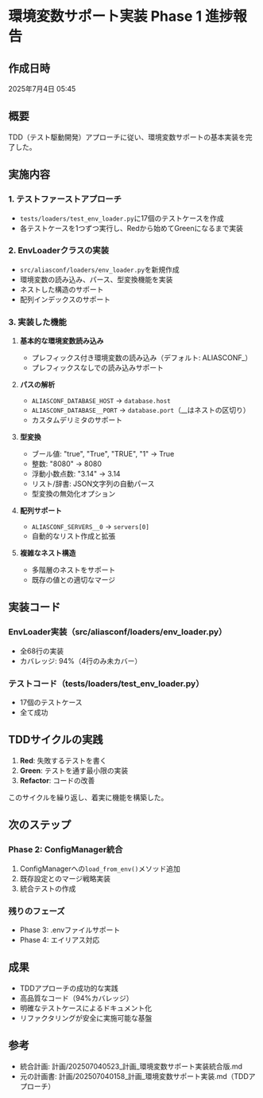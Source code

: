 # 環境変数サポート実装 Phase 1 進捗報告

## 作成日時
2025年7月4日 05:45

## 概要
TDD（テスト駆動開発）アプローチに従い、環境変数サポートの基本実装を完了した。

## 実施内容

### 1. テストファーストアプローチ
- `tests/loaders/test_env_loader.py`に17個のテストケースを作成
- 各テストケースを1つずつ実行し、Redから始めてGreenになるまで実装

### 2. EnvLoaderクラスの実装
- `src/aliasconf/loaders/env_loader.py`を新規作成
- 環境変数の読み込み、パース、型変換機能を実装
- ネストした構造のサポート
- 配列インデックスのサポート

### 3. 実装した機能
1. **基本的な環境変数読み込み**
   - プレフィックス付き環境変数の読み込み（デフォルト: ALIASCONF_）
   - プレフィックスなしでの読み込みサポート

2. **パスの解析**
   - `ALIASCONF_DATABASE_HOST` → `database.host`
   - `ALIASCONF_DATABASE__PORT` → `database.port`（__はネストの区切り）
   - カスタムデリミタのサポート

3. **型変換**
   - ブール値: "true", "True", "TRUE", "1" → True
   - 整数: "8080" → 8080
   - 浮動小数点数: "3.14" → 3.14
   - リスト/辞書: JSON文字列の自動パース
   - 型変換の無効化オプション

4. **配列サポート**
   - `ALIASCONF_SERVERS__0` → `servers[0]`
   - 自動的なリスト作成と拡張

5. **複雑なネスト構造**
   - 多階層のネストをサポート
   - 既存の値との適切なマージ

## 実装コード

### EnvLoader実装（src/aliasconf/loaders/env_loader.py）
- 全68行の実装
- カバレッジ: 94%（4行のみ未カバー）

### テストコード（tests/loaders/test_env_loader.py）
- 17個のテストケース
- 全て成功

## TDDサイクルの実践

1. **Red**: 失敗するテストを書く
2. **Green**: テストを通す最小限の実装
3. **Refactor**: コードの改善

このサイクルを繰り返し、着実に機能を構築した。

## 次のステップ

### Phase 2: ConfigManager統合
1. ConfigManagerへの`load_from_env()`メソッド追加
2. 既存設定とのマージ戦略実装
3. 統合テストの作成

### 残りのフェーズ
- Phase 3: .envファイルサポート
- Phase 4: エイリアス対応

## 成果
- TDDアプローチの成功的な実践
- 高品質なコード（94%カバレッジ）
- 明確なテストケースによるドキュメント化
- リファクタリングが安全に実施可能な基盤

## 参考
- 統合計画: 計画/202507040523_計画_環境変数サポート実装統合版.md
- 元の計画書: 計画/202507040158_計画_環境変数サポート実装.md（TDDアプローチ）